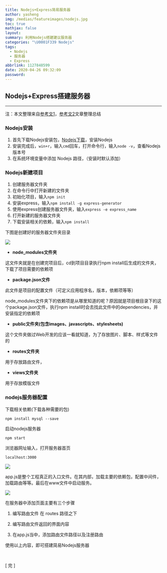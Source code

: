 ```yaml
---
title: Nodejs+Express简易服务器
author: yasheng
img: /medias/featureimages/nodejs.jpg
toc: true
mathjax: false
layout: 
summary: 利用Nodejs搭建建议服务器
categories: "\U0001F339 Nodejs"
tags:
  - Nodejs
  - 服务器
  - Express
abbrlink: 1127848599
date: 2020-04-26 09:32:09
password:
---
```




## Nodejs+Express搭建服务器

------

注：本文整理来自[参考文1](https://www.cnblogs.com/wgl0126/p/9290157.html)，[参考文2](https://www.cnblogs.com/rope/p/10726134.html)文章整理总结

### Nodejs安装

1. 首先下载Nodejs安装包，[Nodejs下载](http://nodejs.cn/download/)，安装Nodejs
2. 安装完成后，`win+r`，输入`cmd`回车，打开命令行，输入`node -v`，查看Nodejs版本号
3. 在系统环境变量中添加 Nodejs 路径，（安装时默认添加）

### Nodejs新建项目

1. 创建服务器文件夹
2. 在命令行中打开新建的文件夹
3. 初始化项目，输入`npm init`
4. 安装express，输入`npm install -g express-generator`
5. 使用express创建服务器文件夹，输入`express -e express_name`
6. 打开新建的服务器文件夹
7. 下载安装相关的依赖，输入`npm install`

下图是创建好的服务器文件夹目录

<img src="/images/post_images/nodejs_building/nodejs_01.png">

- **node_modules文件夹**

 这文件夹就是在创建完项目后，cd到项目目录执行npm install后生成的文件夹，下载了项目需要的依赖项

- **package.json文件**

此文件是项目的配置文件（可定义应用程序名，版本，依赖项等等）

node_modules文件夹下的依赖项是从哪里知道的呢？原因就是项目根目录下的这个package.json文件，执行npm install时会去找此文件中的dependencies，并安装指定的依赖项

- **public文件夹(包含images、javascripts、stylesheets)**

这个文件夹做过Web开发的应该一看就知道，为了存放图片、脚本、样式等文件的

- **routes文件夹**

用于存放路由文件，

- **views文件夹**

用于存放模版文件

### nodejs服务器配置

下载相关依赖(下载各种需要的包)

```
npm install mysql --save
```

启动nodejs服务器

```
npm start
```

浏览器网址输入，打开服务器首页

```
localhost:3000
```

<img src="/images/post_images/nodejs_building/nodejs_03.png">

app.js是整个工程真正的入口文件。在其内部，加载主要的依赖包，配置中间件，加载路由等等。最后在www文件中启动服务。

<img src="/images/post_images/nodejs_building/nodejs_02.png">

在服务器中添加页面主要有三个步骤

1. 编写路由文件 在 routes 路径之下

2. 编写路由文件返回的界面内容

3. 在app.js当中，添加路由文件路径以及注册路由

使用以上内容，即可搭建简易Nodejs服务器     

​      

[  完  ]








